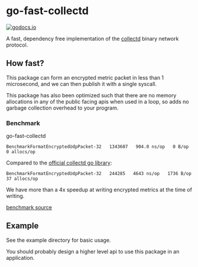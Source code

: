 # go-fast-collectd

[![godocs.io](http://godocs.io/github.com/andrewchambers/go-fast-collectd?status.svg)](http://godocs.io/github.com/andrewchambers/go-fast-collectd)

A fast, dependency free implementation of the [collectd](https://github.com/collectd) binary network protocol.

## How fast?

This package can form an encrypted metric packet in less than 1 microsecond, and we can then publish it
with a single syscall.

This package has also been optimized such that there are no memory allocations in any of the public facing apis when used in a loop, so adds no garbage collection overhead to your program.

### Benchmark

go-fast-collectd 

```
BenchmarkFormatEncryptedUdpPacket-32   1343607   904.0 ns/op   0 B/op   0 allocs/op
```

Compared to the [official collectd go library](https://github.com/collectd/go-collectd/blob/master/network/buffer.go):

```
BenchmarkFormatEncryptedUdpPacket-32   244285   4643 ns/op   1736 B/op   37 allocs/op
```

We have more than a 4x speedup at writing encrypted metrics at the time of writing.

[benchmark source](https://gist.github.com/andrewchambers/5e50a90b904e8b23d73f613ca82911fe)

## Example

See the example directory for basic usage.

You should probably design a higher level api to use this package in an application.